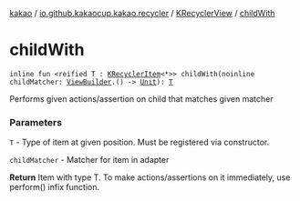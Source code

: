[kakao](../../index.md) / [io.github.kakaocup.kakao.recycler](../index.md) / [KRecyclerView](index.md) / [childWith](./child-with.md)

# childWith

`inline fun <reified T : `[`KRecyclerItem`](../-k-recycler-item/index.md)`<*>> childWith(noinline childMatcher: `[`ViewBuilder`](../../io.github.kakaocup.kakao.common.builders/-view-builder/index.md)`.() -> `[`Unit`](https://kotlinlang.org/api/latest/jvm/stdlib/kotlin/-unit/index.html)`): `[`T`](child-with.md#T)

Performs given actions/assertion on child that matches given matcher

### Parameters

`T` - Type of item at given position. Must be registered via constructor.

`childMatcher` - Matcher for item in adapter

**Return**
Item with type T. To make actions/assertions on it immediately, use perform() infix function.

